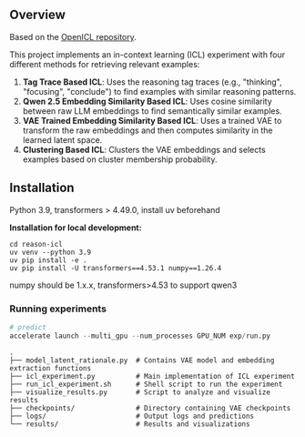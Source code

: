 ## Overview
Based on the <a href="https://github.com/Shark-NLP/OpenICL/tree/main">OpenICL repository</a>.

This project implements an in-context learning (ICL) experiment with four different methods for retrieving relevant examples:

1. **Tag Trace Based ICL**: Uses the reasoning tag traces (e.g., "thinking", "focusing", "conclude") to find examples with similar reasoning patterns.
2. **Qwen 2.5 Embedding Similarity Based ICL**: Uses cosine similarity between raw LLM embeddings to find semantically similar examples.
3. **VAE Trained Embedding Similarity Based ICL**: Uses a trained VAE to transform the raw embeddings and then computes similarity in the learned latent space.
4. **Clustering Based ICL**: Clusters the VAE embeddings and selects examples based on cluster membership probability.

## Installation
Python 3.9, transformers > 4.49.0, install uv beforehand


**Installation for local development:**
```
cd reason-icl
uv venv --python 3.9
uv pip install -e .
uv pip install -U transformers==4.53.1 numpy==1.26.4
```
numpy should be 1.x.x, transformers>4.53 to support qwen3


### Running experiments
```python
# predict
accelerate launch --multi_gpu --num_processes GPU_NUM exp/run.py
```

```
.
├── model_latent_rationale.py  # Contains VAE model and embedding extraction functions
├── icl_experiment.py          # Main implementation of ICL experiment
├── run_icl_experiment.sh      # Shell script to run the experiment
├── visualize_results.py       # Script to analyze and visualize results
├── checkpoints/               # Directory containing VAE checkpoints
├── logs/                      # Output logs and predictions
└── results/                   # Results and visualizations
```